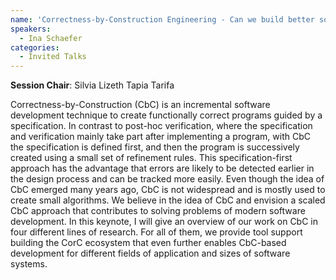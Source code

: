 ```yaml
---
name: 'Correctness-by-Construction Engineering - Can we build better software?'
speakers:
  - Ina Schaefer
categories:
  - Invited Talks
---
```


**Session Chair**: Silvia Lizeth Tapia Tarifa

Correctness-by-Construction (CbC) is an incremental software development technique to create functionally correct programs guided by a specification. In contrast to post-hoc verification,
where the specification and verification mainly take part after implementing a program, with CbC the specification is defined first, and then the program is
successively created using a small set of refinement rules. This specification-first approach has the advantage that errors
are likely to be detected earlier in the design process and can be tracked
more easily. Even though the idea of CbC emerged many years ago, CbC
is not widespread and is mostly used to create small algorithms. We believe
in the idea of CbC and envision a scaled CbC approach that contributes to
solving problems of modern software development. In this keynote, I will
give an overview of our work on CbC in four different lines of
research. For all of them, we provide tool support building the CorC
ecosystem that even further enables CbC-based development for different
fields of application and sizes of software systems.
